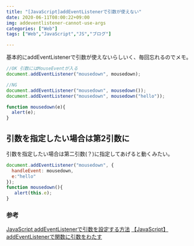 ```yaml
---
title: "[JavaScript]addEventListenerで引数が使えない"
date: 2020-06-11T08:00:22+09:00
img: addeventlistener-cannot-use-args
categories: ["Web"]
tags: ["Web","JavaScript","JS","ブログ"]

---
```


基本的にaddEventListenerで引数が使えないらしいく、毎回忘れるのでメモ。

```js
//OK 引数にはMouseEventが入る
document.addEventListener("mousedown", mousedown);
```

```js
//NG
document.addEventListener("mousedown", mousedown());
document.addEventListener("mousedown", mousedown("hello"));

function mousedown(e){
  alert(e);
}
```



## 引数を指定したい場合は第2引数に

引数を指定したい場合は第二引数(？)に指定してあげると動くみたい。

```js
document.addEventListener("mousedown", {
  handleEvent: mousedown,
  e:"hello"
});
function mousedown(){
   alert(this.e);
}
```

### 参考

[JavaScript addEventListenerで引数を設定する方法](https://zukucode.com/2017/05/javascript-addeventlistener-parameter.html)
[【JavaScript】addEventListenerで関数に引数をわたす](https://note.com/yamanoborer/n/n2e4cc40328b7)